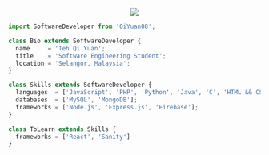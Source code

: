 <p align="center">
  <img src="https://media.giphy.com/media/M9gbBd9nbDrOTu1Mqx/giphy.gif" />
</p>

```js
import SoftwareDeveloper from 'QiYuan08';

class Bio extends SoftwareDeveloper {
  name     = 'Teh Qi Yuan';
  title    = 'Software Engineering Student';
  location = 'Selangor, Malaysia';
}

class Skills extends SoftwareDeveloper {
  languages  = ['JavaScript', 'PHP', 'Python', 'Java', 'C', 'HTML && CSS'];
  databases  = ['MySQL', 'MongoDB'];
  frameworks = ['Node.js', 'Express.js', 'Firebase'];
}

class ToLearn extends Skills {
  frameworks = ['React', 'Sanity']
}
```
